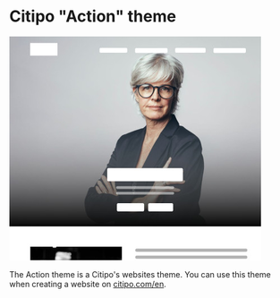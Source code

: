 # Citipo "Action" theme

![Thumbnail](thumbnail.jpg)

The Action theme is a Citipo's websites theme. You can use this theme when creating a website on 
[citipo.com/en](https://citipo.com/en).
